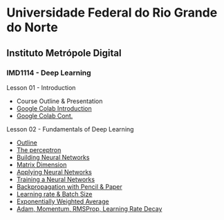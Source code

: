 # Universidade Federal do Rio Grande do Norte
## Instituto Metrópole Digital
### IMD1114 - Deep Learning


Lesson 01 - Introduction
 - Course Outline & Presentation
 - [Google Colab Introduction](https://www.loom.com/share/8a4f0d34b3cb4d9ea04b6dcf0b3d1aca)
 - [Google Colab Cont.](https://www.loom.com/share/d96cb0af7d9c4416bfe8145c93248a11)

Lesson 02 - Fundamentals of Deep Learning
 - [Outline](https://www.loom.com/share/27073e30d3494ceab94c30f771d98903)
 - [The perceptron](https://www.loom.com/share/bccf2bc2c7f24652b7b3b73825e0100f)
 - [Building Neural Networks](https://www.loom.com/share/f0ca49107b52458699210cbda8d3cb76)
 - [Matrix Dimension](https://www.loom.com/share/31862a3448f6427097e16adc773592a1)
 - [Applying Neural Networks](https://www.loom.com/share/f5ef63a357604bcebb577458cbfe85f6)
 - [Training a Neural Networks](https://www.loom.com/share/38f251f7949d4d3c99097395ab9e3b74)
 - [Backpropagation with Pencil & Paper](https://www.loom.com/share/7093fed68d7342b189ef2f9b85e93b2d)
 - [Learning rate & Batch Size](https://www.loom.com/share/183248cfec9f46a5bc0ae7ec410aa291)
 - [Exponentially Weighted Average](https://www.loom.com/share/b84b1452ab5d4193b63481910d9323b1)
 - [Adam, Momentum, RMSProp, Learning Rate Decay](https://www.loom.com/share/101a5956c6f04d31843f37c4be089978)
